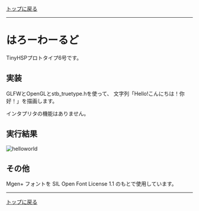 [トップに戻る](https://github.com/dolphilia/tinyhsp)

---

# はろーわーるど

TinyHSPプロトタイプ6号です。

## 実装

GLFWとOpenGLとstb_truetype.hを使って、
文字列「Hello!こんにちは！你好！」を描画します。

インタプリタの機能はありません。

## 実行結果

![helloworld](https://cloud.githubusercontent.com/assets/13228693/22412556/ec3add3e-e6f2-11e6-9b1e-bbe80c32684c.png)

## その他

Mgen+ フォントを SIL Open Font License 1.1 のもとで使用しています。

---

[トップに戻る](https://github.com/dolphilia/tinyhsp)
